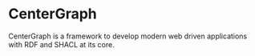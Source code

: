 # CenterGraph

CenterGraph is a framework to develop modern web driven applications with RDF and SHACL at its core.
